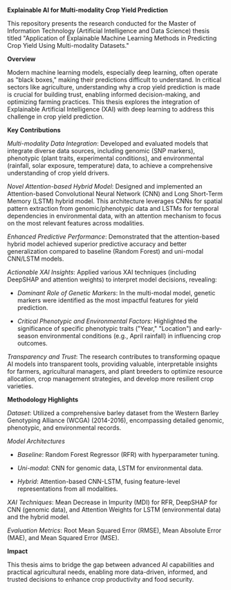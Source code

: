 ****Explainable AI for Multi-modality Crop Yield Prediction****

This repository presents the research conducted for the Master of Information Technology (Artificial Intelligence and Data Science) thesis titled "Application of Explainable Machine Learning Methods in Predicting Crop Yield Using Multi-modality Datasets."

**Overview**

Modern machine learning models, especially deep learning, often operate as "black boxes," making their predictions difficult to understand. In critical sectors like agriculture, understanding why a crop yield prediction is made is crucial for building trust, enabling informed decision-making, and optimizing farming practices. This thesis explores the integration of Explainable Artificial Intelligence (XAI) with deep learning to address this challenge in crop yield prediction.

**Key Contributions**

*Multi-modality Data Integration*: Developed and evaluated models that integrate diverse data sources, including genomic (SNP markers), phenotypic (plant traits, experimental conditions), and environmental (rainfall, solar exposure, temperature) data, to achieve a comprehensive understanding of crop yield drivers.

*Novel Attention-based Hybrid Model*: Designed and implemented an Attention-based Convolutional Neural Network (CNN) and Long Short-Term Memory (LSTM) hybrid model. This architecture leverages CNNs for spatial pattern extraction from genomic/phenotypic data and LSTMs for temporal dependencies in environmental data, with an attention mechanism to focus on the most relevant features across modalities.

*Enhanced Predictive Performance*: Demonstrated that the attention-based hybrid model achieved superior predictive accuracy and better generalization compared to baseline (Random Forest) and uni-modal CNN/LSTM models.

*Actionable XAI Insights*: 
Applied various XAI techniques (including DeepSHAP and attention weights) to interpret model decisions, revealing:
- *Dominant Role of Genetic Markers*: In the multi-modal model, genetic markers were identified as the most impactful features for yield prediction.

- *Critical Phenotypic and Environmental Factors*: Highlighted the significance of specific phenotypic traits ("Year," "Location") and early-season environmental conditions (e.g., April rainfall) in influencing crop outcomes.

*Transparency and Trust*: The research contributes to transforming opaque AI models into transparent tools, providing valuable, interpretable insights for farmers, agricultural managers, and plant breeders to optimize resource allocation, crop management strategies, and develop more resilient crop varieties.


**Methodology Highlights**

*Dataset*: Utilized a comprehensive barley dataset from the Western Barley Genotyping Alliance (WCGA) (2014-2016), encompassing detailed genomic, phenotypic, and environmental records.

*Model Architectures*
- *Baseline*: Random Forest Regressor (RFR) with hyperparameter tuning.

- *Uni-modal*: CNN for genomic data, LSTM for environmental data.

- *Hybrid*: Attention-based CNN-LSTM, fusing feature-level representations from all modalities.

*XAI Techniques*: Mean Decrease in Impurity (MDI) for RFR, DeepSHAP for CNN (genomic data), and Attention Weights for LSTM (environmental data) and the hybrid model.

*Evaluation Metrics*: Root Mean Squared Error (RMSE), Mean Absolute Error (MAE), and Mean Squared Error (MSE).

**Impact**

This thesis aims to bridge the gap between advanced AI capabilities and practical agricultural needs, enabling more data-driven, informed, and trusted decisions to enhance crop productivity and food security.